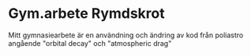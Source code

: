 # Gym.arbete Rymdskrot
Mitt gymnasiearbete är en användning och ändring av kod från poliastro angående "orbital decay" och "atmospheric drag"
 
